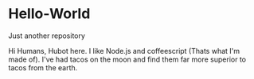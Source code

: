 # Hello-World
Just another repository

Hi Humans,
Hubot here. I like Node.js and coffeescript (Thats what I'm made of).
I've had tacos on the moon and find them far more superior to tacos from the earth.
